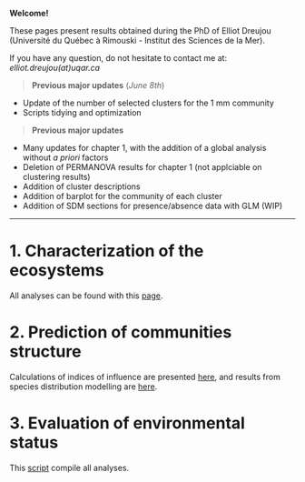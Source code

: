 **Welcome!**

These pages present results obtained during the PhD of Elliot Dreujou (Université du Québec à Rimouski - Institut des Sciences de la Mer).

If you have any question, do not hesitate to contact me at: *elliot.dreujou(at)uqar.ca*

> **Previous major updates** (*June 8th*)<br>
- Update of the number of selected clusters for the 1 mm community
- Scripts tidying and optimization

> **Previous major updates**<br>
- Many updates for chapter 1, with the addition of a global analysis without *a priori* factors
- Deletion of PERMANOVA results for chapter 1 (not applciable on clustering results)
- Addition of cluster descriptions
- Addition of barplot for the community of each cluster
- Addition of SDM sections for presence/absence data with GLM (WIP)

-----


# 1. Characterization of the ecosystems

All analyses can be found with this [page](https://eldre.github.io/eldre-phd/Chap1/C1_index.html).

# 2. Prediction of communities structure

Calculations of indices of influence are presented [here](https://eldre.github.io/eldre-phd/Chap2/C2_analyses_A.html), and results from species distribution modelling are [here](https://eldre.github.io/eldre-phd/Chap2/C2_analyses_B.html).

# 3. Evaluation of environmental status

This [script](https://eldre.github.io/eldre-phd/Chap3/C3_analyses.html) compile all analyses.
